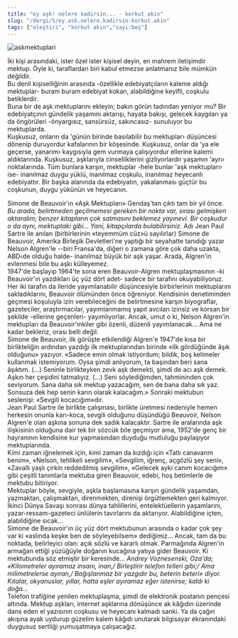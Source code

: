 ```yaml
---
title: "ey aşk! nelere kadirsin... - korkut akın"
slug: "/dergi/5/ey.ask.nelere.kadirsin-korkut.akin"
tags: ["eleştiri", "korkut akın","sayı:beş"]
---
```




![askmektuplari](/img/askmektuplari.jpg)


İki kişi arasındaki, ister özel
ister kişisel deyin, en mahrem iletişimdir mektup. Öyle ki, taraflardan
biri kabul etmezse anlatmanız bile mümkün değildir.\
Bu denli kişiselliğinin arasında -özellikle edebiyatçıların kaleme
aldığı mektuplar- buram buram edebiyat kokan, alabildiğine keyifli,
coşkulu betiklerdir.\
Buna bir de aşk mektuplarını ekleyin; bakın görün tadından yeniyor mu?
Bir edebiyatçının gündelik yaşamını aktarışı, hayata bakışı, gelecek
kaygıları ya da öngörüleri -önyargısız, sansürsüz, sakıncasız- sunuluyor
bu mektuplarda.\
Kuşkusuz, onların da 'günün birinde basılabilir bu mektuplar› düşüncesi
dönenip duruyordur kafalarının bir köşesinde. Kuşkusuz, onlar da 'ya ele
geçerse, yanarım› kaygısıyla gem vurmaya çalışıyordur ellerine kalemi
aldıklarında. Kuşkusuz, aşklarıyla cinselliklerini gizliyorlardır
yaşamın 'ayrı› noktalarında. Tüm bunlara karşın, mektuplar -hele bunlar
'aşk mektupları› ise- inanılmaz duygu yüklü, inanılmaz coşkulu,
inanılmaz heyecanlı edebiyattır. Bir başka alanında da edebiyatın,
yakalanması güçtür bu coşkunun, duygu yükünün ve heyecanın.

Simone de Beauvoir'ın «Aşk Mektupları» Gendaş'tan çıktı tam bir yıl
önce. *Bu arada, belirtmeden geçilmemesi gereken bir nokta var, sırası
gelmişken aktaralım; benzer kitapların çok satmasını beklemez yayınevi.
Bir coşkudur o da aynı, mektuptaki gibi... Yani, kitapçılarda
bulabilirsiniz.* Adı Jean Paul Sartre ile anılan (birbirlerinin
«teyemmüm cüz»ü sayılırlar) Simone de Beauvoir, Amerika Birleşik
Devletleri'ne yaptığı bir seyahatte tanıdığı yazar Nelson Algren'le
--biri Fransa'da, diğeri o zamana göre çok daha uzakta, ABD‹de
olduğu halde- inanılmaz büyük bir aşk yaşar. Arada, Algren'in evlenmesi
bile bu aşkı külleyemez.\
1947'de başlayıp 1964'te sona eren Beauvoir-Algren mektuplaşmasının -ki
Beauvoir'ın yazdıkları üç yüz dört adet- sadece bir tarafını
okuyabiliyoruz. Her iki tarafın da ileride yayımlanabilir düşüncesiyle
birbirlerinin mektuplarını sakladıklarını, Beauvoir ölümünden önce
öğreniyor. Kendisinin denetiminden geçmesi koşuluyla izin verebileceğini
de belirtmesine karşın biyograflar, gazeteciler, araştırmacılar,
yayımlanmamış yapıt avcıları izinsiz ve korsan bir şekilde -ellerine
geçenleri- yayımlıyorlar. Ancak, umut o ki, Nelson Algren'in mektupları
da Beauvoir'ınkiler gibi özenli, düzenli yayımlanacak... Ama ne kadar
bekleriz, orası belli değil.\
Simone de Beauvoir, ilk görüşte etkilendiği Algren'e 1947'de kısa bir
birlikteliğin ardından yazdığı ilk mektuplarından birinde «ilk
gördüğünde âşık olduğunu» yazıyor. «Sadece emin olmak istiyordum;
bildik, boş kelimeler kullanmak istemiyorum. Oysa şimdi anlıyorum, ta
başından beri sana âşıktım. (...) Seninle birlikteyken zevk aşk demekti,
şimdi de acı aşk demek. Aşkın her çeşidini tatmalıyız. (...) Seni
söylediğimden, tahmininden çok seviyorum. Sana daha sık mektup
yazacağım, sen de bana daha sık yaz. Sonsuza dek hep senin karın olarak
kalacağım.» Sonraki mektubun seslenişi: «Sevgili kocacığım»dır.\
Jean Paul Sartre ile birlikte çalışması, birlikte üretmesi nedeniyle
hemen herkesin onunla karı-koca, sevgili olduğunu düşündüğü Beauvoir,
Nelson Algren'e olan aşkına sonuna dek sadık kalacaktır. Sartre ile
aralarında aşk ilişkisinin olduğuna dair tek bir sözcük bile geçmiyor
ama, 1952'de genç bir hayranının kendisine kur yapmasından duyduğu
mutluluğu paylaşıyor mektuplarında.\
Kimi zaman iğnelemek için, kimi zaman da kızdığı için «Tatlı canavarım
benim», «Nelson, tehlikeli sevgilim», «Sevgilim, iğrenç, açgözlü şey
seni», «Zavallı yaşlı çirkin reddedilmiş sevgilim», «Gelecek ayki canım
kocacığım» gibi çeşitli tanımlarla mektuba giren Beauvoir, edebi, hoş
betimlerle de mektubu bitiriyor.\
Mektuplar böyle, sevgiyle, aşkla başlamasına karşın gündelik yaşamdan,
yazmaktan, çalışmaktan, direnmekten, direnişi örgütlemekten geri
kalmıyor. İkinci Dünya Savaşı sonrası dünya tahlillerini,
entelektüellerin yaşamlarını, yazar-ressam-gazeteci ünlülerin
tavırlarını da aktarıyor. Alabildiğine içten, alabildiğine sıcak...\
Simone de Beauvoir'ın üç yüz dört mektubunun arasında o kadar çok şey
var ki «aslında keşke ben de söyleyebilsem» dediğimiz... Ancak, tam da
bu noktada, belirleyici olan: açık sözlü ve kararlı olmak. Parmağında
Algren'in armağan ettiği yüzüğüyle doğanın kucağına yatıya gider
Beauvoir. Ki mektubunda söz etmiştir bir keresinde... *Andrey
Voznesenski, Oza'da; «Kilometreler ayıramaz insanı, inan,/ Birleştirir
telefon telleri gibi;/ Ama milimetrelerse ayıran,/ Bağışlanmaz bir
yazgıdır bu, beterin beteri» diyor. Kıtalar, okyanuslar, yıllar, hatta
eşler ayıramaz eğer istenirse; kaldı ki doğa...*\
Telefon trafiğine yenilen mektuplaşma, şimdi de elektronik postanın
pençesi altında. Mektup aşkları, internet aşklarına dönüşünce ak kâğıdın
üzerinde dans eden el yazısının coşkusu ve heyecanı kalmadı sanki. Ya da
çağın akışına ayak uydurup güzelim kalem kâğıdı unutarak bilgisayar
ekranındaki duygusuz sertliği yumuşatmaya çalışacağız.
